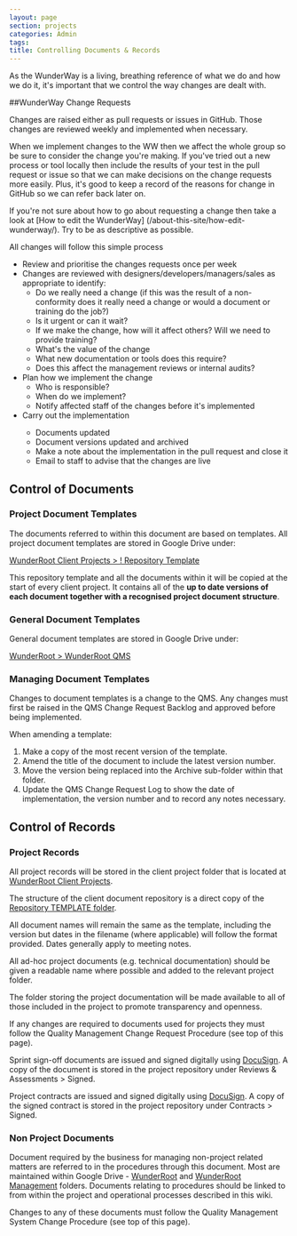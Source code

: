 ```yaml
---
layout: page
section: projects
categories: Admin
tags:
title: Controlling Documents & Records
---
```


As the WunderWay is a living, breathing reference of what we do and how we do it, it's important that we control the way changes are dealt with. 

##WunderWay Change Requests

Changes are raised either as pull requests or issues in GitHub. Those changes are reviewed weekly and implemented when necessary. 

When we implement changes to the WW then we affect the whole group so be sure to consider the change you're making. If you've tried out a new process or tool locally then include the results of your test in the pull request or issue so that we can make decisions on the change requests more easily. Plus, it's good to keep a record of the reasons for change in GitHub so we can refer back later on.

If you're not sure about how to go about requesting a change then take a look at [How to edit the WunderWay] (/about-this-site/how-edit-wunderway/). Try to be as descriptive as possible.

All changes will follow this simple process

<ul>
	<li>Review and prioritise the changes requests once per week</li>
	<li>Changes are reviewed with designers/developers/managers/sales as appropriate to identify:
	<ul>
		<li>Do we really need a change (if this was the result of a non-conformity does it really need a change or would a document or training do the job?)</li>
		<li>Is it urgent or can it wait?</li>
		<li>If we make the change, how will it affect others? Will we need to provide training?</li>
		<li>What's the value of the change</li>
		<li>What new documentation or tools does this require?</li>
		<li>Does this affect the management reviews or internal audits?</li>
	</ul>
	<li>Plan how we implement the change
	<ul>
		<li>Who is responsible?</li>
		<li>When do we implement?</li>
		<li>Notify affected staff of the changes before it's implemented</li>
	</ul>
	<li>Carry out the implementation</li>
	<ul>
		<li>Documents updated</li>
		<li>Document versions updated and archived</li>
		<li>Make a note about the implementation in the pull request and close it</li>
		<li>Email to staff to advise that the changes are live</li>
	</ul>
</ul>

## Control of Documents

### Project Document Templates

The documents referred to within this document are based on templates. All project document templates are stored in Google Drive under:

<a href="https://drive.google.com/a/wunderkraut.com/?tab=mo#folders/0Bxb4YZjQwNDgZXBLTWJSZHZDU3M">WunderRoot Client Projects > ! Repository Template</a>

This repository template and all the documents within it will be copied at the start of every client project. It contains all of the **up to date versions of each document together with a recognised project document structure**.

### General Document Templates

General document templates are stored in Google Drive under:

<a href="https://drive.google.com/a/wunderkraut.com/?tab=mo#folders/0Bxb4YZjQwNDgd1Q5aHpWS0hQRFU">WunderRoot > WunderRoot QMS</a>

### Managing Document Templates

Changes to document templates is a change to the QMS. Any changes must first be raised in the QMS Change Request Backlog and approved before being implemented.

When amending a template:

<ol>
	<li>Make a copy of the most recent version of the template.</li>
	<li>Amend the title of the document to include the latest version number.</li>
	<li>Move the version being replaced into the Archive sub-folder within that folder.</li>
	<li>Update the QMS Change Request Log to show the date of implementation, the version number and to record any notes necessary.</li>
</ol>

## Control of Records

### Project Records

All project records will be stored in the client project folder that is located at <a href="https://drive.google.com/a/wunderkraut.com/?tab=mo#folders/0Bxb4YZjQwNDgTXRkV0FoYndDMWs">WunderRoot Client Projects</a>.

The structure of the client document repository is a direct copy of the <a href="https://drive.google.com/a/wunderkraut.com/?tab=mo#folders/0Bxb4YZjQwNDgZXBLTWJSZHZDU3M">Repository TEMPLATE folder</a>.

All document names will remain the same as the template, including the version but dates in the filename (where applicable) will follow the format provided. Dates generally apply to meeting notes.

All ad-hoc project documents (e.g. technical documentation) should be given a readable name where possible and added to the relevant project folder.

The folder storing the project documentation will be made available to all of those included in the project to promote transparency and openness.

If any changes are required to documents used for projects they must follow the Quality Management Change Request Procedure (see top of this page).

Sprint sign-off documents are issued and signed digitally using <a href="https://eu1.docusign.net/Member/Home.aspx">DocuSign</a>. A copy of the document is stored in the project repository under Reviews & Assessments > Signed.

Project contracts are issued and signed digitally using <a href="https://eu1.docusign.net/Member/Home.aspx">DocuSign</a>. A copy of the signed contract is stored in the project repository under Contracts > Signed.

### Non Project Documents

Document required by the business for managing non-project related matters are referred to in the procedures through this document. Most are maintained within Google Drive - <a href="https://drive.google.com/a/wunderkraut.com/?tab=mo#folders/0Bxb4YZjQwNDgQmh6UkRnNC16ekE">WunderRoot</a> and <a href="https://drive.google.com/a/wunderkraut.com/?tab=mo#folders/0Bxb4YZjQwNDgZkdzVWFBbzZVS28">WunderRoot Management</a> folders. Documents relating to procedures should be linked to from within the project and operational processes described in this wiki.

Changes to any of these documents must follow the Quality Management System Change Procedure (see top of this page).
